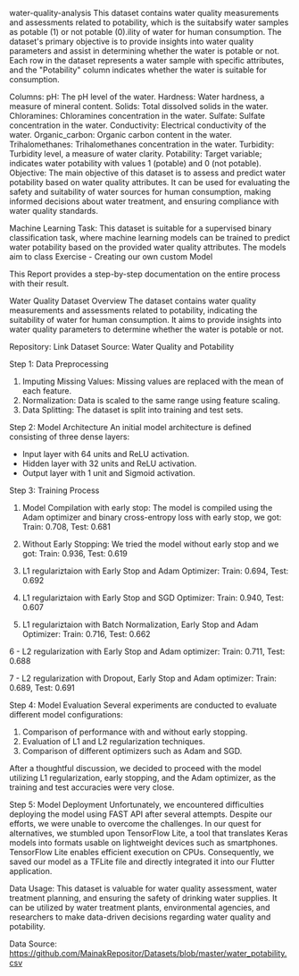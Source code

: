 water-quality-analysis
This dataset contains water quality measurements and assessments related to potability, which is the suitabsify water samples as potable (1) or not potable (0).ility of water for human consumption. The dataset's primary objective is to provide insights into water quality parameters and assist in determining whether the water is potable or not. Each row in the dataset represents a water sample with specific attributes, and the "Potability" column indicates whether the water is suitable for consumption.

Columns:
pH: The pH level of the water.
Hardness: Water hardness, a measure of mineral content.
Solids: Total dissolved solids in the water.
Chloramines: Chloramines concentration in the water.
Sulfate: Sulfate concentration in the water.
Conductivity: Electrical conductivity of the water.
Organic_carbon: Organic carbon content in the water.
Trihalomethanes: Trihalomethanes concentration in the water.
Turbidity: Turbidity level, a measure of water clarity.
Potability: Target variable; indicates water potability with values 1 (potable) and 0 (not potable).
Objective:
The main objective of this dataset is to assess and predict water potability based on water quality attributes. It can be used for evaluating the safety and suitability of water sources for human consumption, making informed decisions about water treatment, and ensuring compliance with water quality standards.

Machine Learning Task:
This dataset is suitable for a supervised binary classification task, where machine learning models can be trained to predict water potability based on the provided water quality attributes. The models aim to class
Exercise - Creating our own custom Model

This Report provides a step-by-step documentation on the entire process with their result.

Water Quality Dataset Overview
The dataset contains water quality measurements and assessments related to potability, indicating the suitability of water for human consumption. It aims to provide insights into water quality parameters to determine whether the water is potable or not.

Repository:   Link
Dataset Source: Water Quality and Potability

Step 1: Data Preprocessing
1. Imputing Missing Values: Missing values are replaced with the mean of each feature.
2. Normalization: Data is scaled to the same range using feature scaling.
3. Data Splitting: The dataset is split into training and test sets.

Step 2: Model Architecture
An initial model architecture is defined consisting of three dense layers:
- Input layer with 64 units and ReLU activation.
- Hidden layer with 32 units and ReLU activation.
- Output layer with 1 unit and Sigmoid activation.

Step 3: Training Process

1. Model Compilation with early stop: The model is compiled using the Adam optimizer and binary cross-entropy loss with early stop, we got: Train: 0.708, Test: 0.681




2. Without Early Stopping: We tried the model without early stop and we got: Train: 0.936, Test: 0.619



3. L1 regulariztaion with Early Stop and Adam Optimizer: Train: 0.694, Test: 0.692


4. L1 regulariztaion with Early Stop and SGD Optimizer: Train: 0.940, Test: 0.607

5. L1 regulariztaion with Batch Normalization, Early Stop and Adam Optimizer: Train: 0.716, Test: 0.662


6 - L2 regularization with Early Stop and Adam optimizer: Train: 0.711, Test: 0.688




7 - L2 regularization with Dropout,  Early Stop and Adam optimizer: Train: 0.689, Test: 0.691


Step 4: Model Evaluation
Several experiments are conducted to evaluate different model configurations:
1. Comparison of performance with and without early stopping.
2. Evaluation of L1 and L2 regularization techniques.
3. Comparison of different optimizers such as Adam and SGD.

After a thoughtful discussion, we decided to proceed with the model utilizing L1 regularization, early stopping, and the Adam optimizer, as the training and test accuracies were very close.

Step 5: Model Deployment
Unfortunately, we encountered difficulties deploying the model using FAST API after several attempts. Despite our efforts, we were unable to overcome the challenges. In our quest for alternatives, we stumbled upon TensorFlow Lite, a tool that translates Keras models into formats usable on lightweight devices such as smartphones. TensorFlow Lite enables efficient execution on CPUs. Consequently, we saved our model as a TFLite file and directly integrated it into our Flutter application.


Data Usage:
This dataset is valuable for water quality assessment, water treatment planning, and ensuring the safety of drinking water supplies. It can be utilized by water treatment plants, environmental agencies, and researchers to make data-driven decisions regarding water quality and potability.

Data Source:
https://github.com/MainakRepositor/Datasets/blob/master/water_potability.csv


